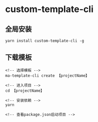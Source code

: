 # custom-template-cli

## 全局安装

```
yarn install custom-template-cli -g
```

## 下载模板

```
<!-- 选择模板 -->
ma-template-cli create 【projectName】

<!-- 进入项目 -->
cd 【projectName】

<!-- 安装依赖 -->
yarn

<!-- 查看package.json启动项目 -->
```
